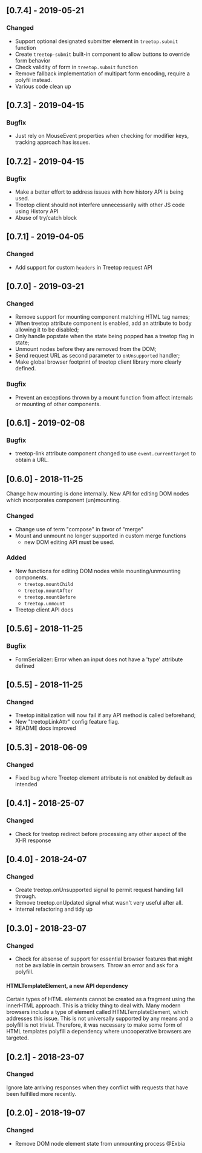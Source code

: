 ## [0.7.4] - 2019-05-21

### Changed

- Support optional designated submitter element in `treetop.submit` function
- Create `treetop-submit` built-in component to allow buttons to override form behavior
- Check validity of form in `treetop.submit` function
- Remove fallback implementation of multipart form encoding, require a polyfil instead.
- Various code clean up


## [0.7.3] - 2019-04-15

### Bugfix

- Just rely on MouseEvent properties when checking for modifier keys, tracking approach has issues.

## [0.7.2] - 2019-04-15

### Bugfix

- Make a better effort to address issues with how history API is being used.
- Treetop client should not interfere unnecessarily with other JS code using History API
- Abuse of try/catch block


## [0.7.1] - 2019-04-05

### Changed

- Add support for custom `headers` in Treetop request API

## [0.7.0] - 2019-03-21

### Changed

- Remove support for mounting component matching HTML tag names;
- When treetop attribute component is enabled, add an attribute to body allowing it to be disabled;
- Only handle popstate when the state being popped has a treetop flag in state;
- Unmount nodes before they are removed from the DOM;
- Send request URL as second parameter to `onUnsupported` handler;
- Make global browser footprint of treetop client library more clearly defined.

### Bugfix

- Prevent an exceptions thrown by a mount function from affect internals or mounting of other components.

## [0.6.1] - 2019-02-08

### Bugfix

- treetop-link attribute component changed to use `event.currentTarget` to obtain a URL.

## [0.6.0] - 2018-11-25

Change how mounting is done internally. New API for editing DOM nodes which incorporates component (un)mounting.

### Changed

- Change use of term "compose" in favor of "merge"
- Mount and unmount no longer supported in custom merge functions
    * new DOM editing API must be used.

### Added
- New functions for editing DOM nodes while mounting/unmounting components.
    * `treetop.mountChild`
    * `treetop.mountAfter`
    * `treetop.mountBefore`
    * `treetop.unmount`
- Treetop client API docs

## [0.5.6] - 2018-11-25
### Bugfix

- FormSerializer: Error when an input does not have a 'type' attribute defined

## [0.5.5] - 2018-11-25
### Changed

- Treetop initialization will now fail if any API method is called beforehand;
- New "treetopLinkAttr" config feature flag.
- README docs improved


## [0.5.3] - 2018-06-09
### Changed

- Fixed bug where Treetop element attribute is not enabled by default as intended


## [0.4.1] - 2018-25-07
### Changed

- Check for treetop redirect before processing any other aspect of the XHR response

## [0.4.0] - 2018-24-07
### Changed

- Create treetop.onUnsupported signal to permit request handing fall through.
- Remove treetop.onUpdated signal what wasn't very useful after all.
- Internal refactoring and tidy up


## [0.3.0] - 2018-23-07
### Changed

- Check for absense of support for essential browser features that might not be available in
certain browsers. Throw an error and ask for a polyfill.

#### HTMLTemplateElement, a new API dependency

Certain types of HTML elements cannot be created as a fragment using the innerHTML approach.
This is a tricky thing to deal with. Many modern browsers include a type of element called
HTMLTemplateElement, which addresses this issue. This is not universally supported by
any means and a polyfill is not trivial. Therefore, it was necessary to make some form of
HTML templates polyfill a dependency where uncooperative browsers are targeted.


## [0.2.1] - 2018-23-07
### Changed
Ignore late arriving responses when they conflict with requests that have
been fulfilled more recently.

## [0.2.0] - 2018-19-07
### Changed
- Remove DOM node element state from unmounting process @Exbia
